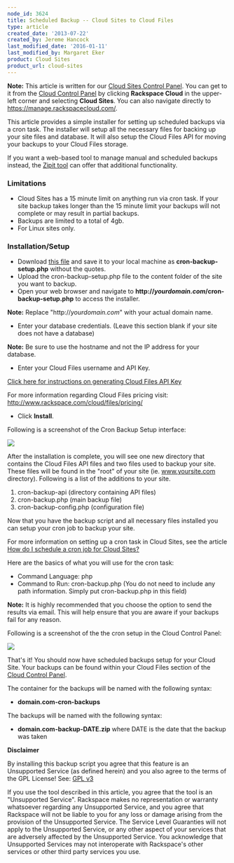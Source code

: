 ```yaml
---
node_id: 3624
title: Scheduled Backup -- Cloud Sites to Cloud Files
type: article
created_date: '2013-07-22'
created_by: Jereme Hancock
last_modified_date: '2016-01-11'
last_modified_by: Margaret Eker
product: Cloud Sites
product_url: cloud-sites
---
```


**Note:** This article is written for our [Cloud Sites Control Panel](https://manage.rackspacecloud.com/). You can get to it from the [Cloud Control Panel](https://mycloud.rackspace.com) by clicking **Rackspace Cloud** in the upper-left corner and selecting **Cloud Sites**. You can also navigate directly to <https://manage.rackspacecloud.com/>.

This article provides a simple installer for setting up scheduled
backups via a cron task. The installer will setup all the necessary
files for backing up your site files and database. It will also setup
the Cloud Files API for moving your backups to your Cloud Files storage.

If you want a web-based tool to manage manual and scheduled backups
instead, the [Zipit tool](/how-to/zipit-backup-utility-for-cloud-sites-linux) can
offer that additional functionality.

### Limitations

-   Cloud Sites has a 15 minute limit on anything run via cron task. If
    your site backup takes longer than the 15 minute limit your backups
    will not complete or may result in partial backups.
-   Backups are limited to a total of 4gb.
-   For Linux sites only.

### Installation/Setup

-   Download [this file](https://raw.github.com/jeremehancock/cron-backup-script-setup/master/cron-backup-setup.php) and
    save it to your local machine as **cron-backup-setup.php** without
    the quotes.
-   Upload the cron-backup-setup.php file to the content folder of the
    site you want to backup.
-   Open your web browser and navigate to
    **http://*yourdomain.com*/cron-backup-setup.php** to access
    the installer.

  **Note:** Replace "http://*yourdomain.com*" with your actual
domain name.

-   Enter your database credentials. (Leave this section blank if your
    site does not have a database)

  **Note:** Be sure to use the hostname and not the IP address for your
database.

-   Enter your Cloud Files username and API Key.

  [Click here for instructions on generating Cloud Files API Key](/how-to/view-and-reset-your-api-key)

  For more information regarding Cloud Files pricing visit: <http://www.rackspace.com/cloud/files/pricing/>

-   Click **Install**.

  Following is a screenshot of the Cron Backup Setup interface:

  ![](https://8026b2e3760e2433679c-fffceaebb8c6ee053c935e8915a3fbe7.ssl.cf2.rackcdn.com/field/image/cron-backup-setup.png)

After the installation is complete, you will see one new directory that
contains the Cloud Files API files and two files used to backup your
site. These files will be found in the "root" of your site (ie.
www.yoursite.com directory). Following is a list of the additions to your
site.

1.  cron-backup-api (directory containing API files)
2.  cron-backup.php (main backup file)
3.  cron-backup-config.php (configuration file)

Now that you have the backup script and all necessary files installed
you can setup your cron job to backup your site.

For more information on setting up a cron task in Cloud Sites, see the article [How do I schedule a cron job for Cloud Sites?](/how-to/how-do-i-schedule-a-cron-job-for-cloud-sites)

Here are the basics of what you will use for the cron task:

-   Command Language: php
-   Command to Run: cron-backup.php (You do not need to include any
    path information. Simply put cron-backup.php in this field)

**Note:** It is highly recommended that you choose the option to send the
results via email. This will help ensure that you are aware if your
backups fail for any reason.

Following is a screenshot of the the cron setup in the Cloud Control Panel:

![](https://8026b2e3760e2433679c-fffceaebb8c6ee053c935e8915a3fbe7.ssl.cf2.rackcdn.com/field/image/cron-setup.png)

That's it! You should now have scheduled backups setup for your Cloud
Site. Your backups can be found within your Cloud Files section of the
[Cloud Control Panel](https://mycloud.rackspace.com).

The container for the backups will be named with the following syntax:

-  **domain.com-cron-backups**

The backups will be named with the following syntax:

-  **domain.com-backup-DATE.zip** where DATE is the date that the backup
was taken

**Disclaimer**

By installing this backup script you agree that this feature is an
Unsupported Service (as defined herein) and you also agree to the terms
of the GPL License! See: [GPL v3](http://www.gnu.org/licenses/gpl-3.0.en.html)

If you use the tool described in this article, you agree that the tool
is an "Unsupported Service". Rackspace makes no representation or
warranty whatsoever regarding any Unsupported Service, and you agree
that Rackspace will not be liable to you for any loss or damage arising
from the provision of the Unsupported Service. The Service Level
Guaranties will not apply to the Unsupported Service, or any other
aspect of your services that are adversely affected by the Unsupported
Service. You acknowledge that Unsupported Services may not interoperate
with Rackspace's other services or other third party services you use.
